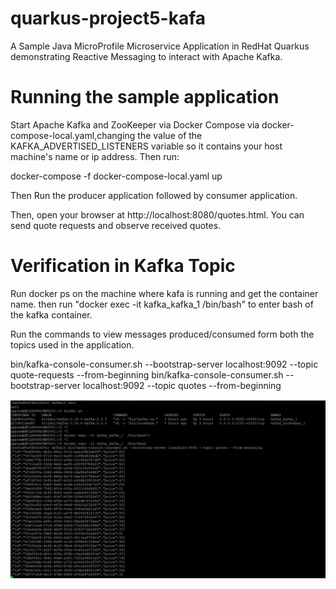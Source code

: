 # quarkus-project5-kafa
 A Sample Java MicroProfile Microservice Application in RedHat Quarkus demonstrating Reactive Messaging to interact with Apache Kafka.

# Running the sample application
Start Apache Kafka and ZooKeeper via Docker Compose via docker-compose-local.yaml,changing the value of the KAFKA_ADVERTISED_LISTENERS variable so it contains your host machine's name or ip address. Then run:

docker-compose -f docker-compose-local.yaml up

Then Run the producer application followed by consumer application.

Then, open your browser at http://localhost:8080/quotes.html. You can send quote requests and observe received quotes.

# Verification in Kafka Topic

Run  docker ps on the machine where kafa is running and get the container name. then run  "docker exec -it kafka_kafka_1  /bin/bash" to enter bash of the kafka container.

Run the commands to view messages produced/consumed form both the topics used in the application.

bin/kafka-console-consumer.sh --bootstrap-server localhost:9092 --topic quote-requests --from-beginning
bin/kafka-console-consumer.sh --bootstrap-server localhost:9092 --topic quotes --from-beginning

![This is an image](https://github.com/pranavnayak/quarkus-project5-kafa/blob/main/Capture.JPG)
 
